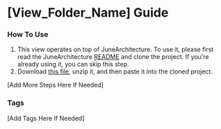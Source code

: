 # [View_Folder_Name] Guide

### How To Use

1. This view operates on top of JuneArchitecture. To use it, please first read the
   JuneArchitecture [README](https://github.com/melodysdreamj/JuneArchitecture) and clone the project. If you're already
   using it, you can skip this step.
2. Download [this file](https://june-arch-asset.pages.dev/popup/bottom_sheet/[View_Folder_Name].zip), unzip it, and then
   paste it into the cloned project.

[Add More Steps Here If Needed]

### Tags
[Add Tags Here If Needed]